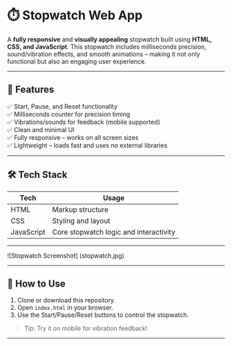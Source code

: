 # ⏱️ Stopwatch Web App

A **fully responsive** and **visually appealing** stopwatch built using **HTML, CSS, and JavaScript**.
This stopwatch includes milliseconds precision, sound/vibration effects, and smooth animations –
making it not only functional but also an engaging user experience.

---

## 🚀 Features

✅ Start, Pause, and Reset functionality  
✅ Milliseconds counter for precision timing  
✅ Vibrations/sounds for feedback (mobile supported)  
✅ Clean and minimal UI  
✅ Fully responsive – works on all screen sizes  
✅ Lightweight – loads fast and uses no external libraries

---

## 🛠️ Tech Stack

| Tech | Usage |
|------|--------|
| HTML | Markup structure |
| CSS  | Styling and layout |
| JavaScript | Core stopwatch logic and interactivity |

---
![Stopwatch Screenshot]
(stopwatch.jpg)


---

## 🎯 How to Use

1. Clone or download this repository.
2. Open `index.html` in your browser.
3. Use the Start/Pause/Reset buttons to control the stopwatch.

> Tip: Try it on mobile for vibration feedback!

---
